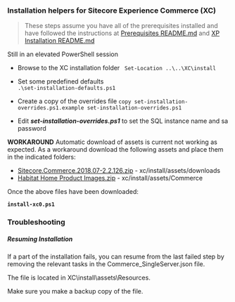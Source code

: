 ### Installation helpers for Sitecore Experience Commerce (XC)
> These steps assume you have all of the prerequisites installed and have followed the instructions at [Prerequisites README.md](../../Prerequisits/README.md) and [XP Installation README.md](..\..\XP\install\README.md)

Still in an elevated PowerShell session

- Browse to the XC installation folder
` Set-Location ..\..\XC\install`

- Set some predefined defaults   
`.\set-installation-defaults.ps1`
- Create a copy of the overrides file
`copy set-installation-overrides.ps1.example set-installation-overrides.ps1`

- Edit ***set-installation-overrides.ps1*** to set the SQL instance name and sa password 

**WORKAROUND** 
Automatic download of assets is current not working as expected. As a workaround download the following assets and place them in the indicated folders:
- [Sitecore.Commerce.2018.07-2.2.126.zip](https://dev.sitecore.net/~/media/F374366CA5C649C99B09D35D5EF1BFCE.ashx) - xc/install/assets/downloads
- [Habitat Home Product Images.zip](https://sitecore.box.com/shared/static/bjvge68eqge87su5vg258366rve6bg5d.zip) - xc/install/assets/Commerce 

Once the above files have been downloaded:

**`install-xc0.ps1`**


### Troubleshooting

##### Resuming Installation
If a part of the installation fails, you can resume from the last failed step by removing the relevant tasks in the Commerce_SingleServer.json file.

The file is located in XC\install\assets\Resources.

Make sure you make a backup copy of the file.  
